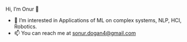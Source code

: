Hi, I’m Onur 👋
- 🔭 I’m interested in Applications of ML on complex systems, NLP, HCI, Robotics.
- 📫 You can reach me at sonur.dogan4@gmail.com


<!---
sonurdogan/sonurdogan is a ✨ special ✨ repository because its `README.md` (this file) appears on your GitHub profile.
You can click the Preview link to take a look at your changes.
--->
